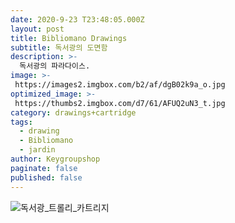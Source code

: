 ```yaml
---
date: 2020-9-23 T23:48:05.000Z
layout: post
title: Bibliomano Drawings
subtitle: 독서광의 도면함
description: >-
  독서광의 파라다이스.
image: >-
 https://images2.imgbox.com/b2/af/dgB02k9a_o.jpg
optimized_image: >-
 https://thumbs2.imgbox.com/d7/61/AFUQ2uN3_t.jpg
category: drawings+cartridge
tags:
  - drawing
  - Bibliomano
  - jardin
author: Keygroupshop
paginate: false
published: false
---
```

<img src="https://images2.imgbox.com/c5/74/WABZLjDK_o.jpg" alt="독서광_트롤리_카트리지"/>
